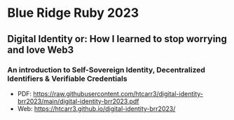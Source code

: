 # Blue Ridge Ruby 2023

## Digital Identity or: How I learned to stop worrying and love Web3

### An introduction to Self-Sovereign Identity, Decentralized Identifiers & Verifiable Credentials

- PDF: <https://raw.githubusercontent.com/htcarr3/digital-identity-brr2023/main/digital-identity-brr2023.pdf>
- Web: <https://htcarr3.github.io/digital-identity-brr2023/>
